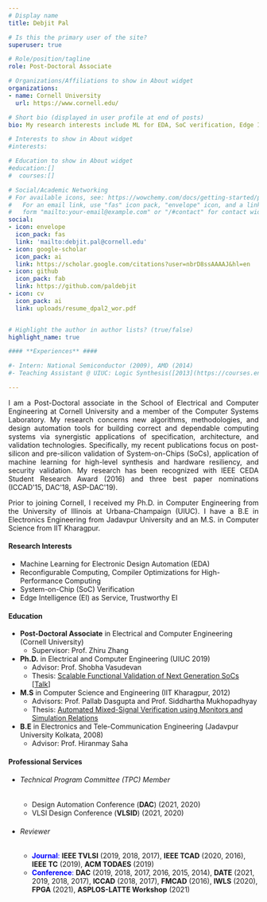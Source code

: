```yaml
---
# Display name
title: Debjit Pal

# Is this the primary user of the site?
superuser: true

# Role/position/tagline
role: Post-Doctoral Associate

# Organizations/Affiliations to show in About widget
organizations:
- name: Cornell University
  url: https://www.cornell.edu/

# Short bio (displayed in user profile at end of posts)
bio: My research interests include ML for EDA, SoC verification, Edge Intelligence as Service, and Compiler Optimizations for Reconfigurable and High-Performance Computing.

# Interests to show in About widget
#interests:

# Education to show in About widget
#education:[]
#  courses:[]

# Social/Academic Networking
# For available icons, see: https://wowchemy.com/docs/getting-started/page-builder/#icons
#   For an email link, use "fas" icon pack, "envelope" icon, and a link in the
#   form "mailto:your-email@example.com" or "/#contact" for contact widget.
social:
- icon: envelope
  icon_pack: fas
  link: 'mailto:debjit.pal@cornell.edu'
- icon: google-scholar
  icon_pack: ai
  link: https://scholar.google.com/citations?user=nbrD8ssAAAAJ&hl=en
- icon: github
  icon_pack: fab
  link: https://github.com/paldebjit
- icon: cv
  icon_pack: ai
  link: uploads/resume_dpal2_wor.pdf


# Highlight the author in author lists? (true/false)
highlight_name: true

#### **Experiences** ####

#- Intern: National Semiconductor (2009), AMD (2014)
#- Teaching Assistant @ UIUC: Logic Synthesis([2013](https://courses.engr.illinois.edu/ece462/fa2013/), [2015](https://courses.engr.illinois.edu/ece462/fa2015/)), Computer Organization and Design ([2015](https://courses.engr.illinois.edu/ece411/sp2015/)), Digital System Laboratory (2016), Computer Systems and Programming (2016)

---
```

<p align="justify">
I am a Post-Doctoral associate in the School of Electrical and Computer Engineering at Cornell University and a member of the Computer Systems Laboratory. My research concerns new algorithms, methodologies, and design automation tools for building correct and dependable computing systems via synergistic applications of specification, architecture, and validation technologies. Specifically, my recent publications focus on post-silicon and pre-silicon validation of System-on-Chips (SoCs), application of machine learning for high-level synthesis and hardware resiliency, and security validation. My research has been recognized with IEEE CEDA Student Research Award (2016) and three best paper nominations (ICCAD'15, DAC'18, ASP-DAC'19).
</p>

<p align="justify">
Prior to joining Cornell, I received my Ph.D. in Computer Engineering from the University of Illinois at Urbana-Champaign (UIUC). I have a B.E in Electronics Engineering from Jadavpur University and an M.S. in Computer Science from IIT Kharagpur.
</p>

#### **Research Interests** ####
- Machine Learning for Electronic Design Automation (EDA)
- Reconfigurable Computing, Compiler Optimizations for High-Performance Computing
- System-on-Chip (SoC) Verification
- Edge Intelligence (EI) as Service, Trustworthy EI


#### **Education** ####
- **Post-Doctoral Associate** in Electrical and Computer Engineering (Cornell University)
    - Supervisor: Prof. Zhiru Zhang
- **Ph.D.** in Electrical and Computer Engineering (UIUC 2019)
    - Advisor: Prof. Shobha Vasudevan
    - Thesis: <a href="uploads/doctoral_dissertation_dpal2.pdf" target="_blank">Scalable Functional Validation of Next Generation SoCs</a> [<a href="https://www.youtube.com/watch?v=chhZfZLTqlQ&t=5s" target="_blank">Talk</a>]
- **M.S** in Computer Science and Engineering (IIT Kharagpur, 2012)
    - Advisors: Prof. Pallab Dasgupta and Prof. Siddhartha Mukhopadhyay
    - Thesis: <a href="uploads/master_dissertation_dpal2.pdf" target="_blank">Automated Mixed-Signal Verification using Monitors and Simulation Relations</a>
- **B.E** in Electronics and Tele-Communication Engineering (Jadavpur University Kolkata, 2008)
    - Advisor: Prof. Hiranmay Saha

#### **Professional Services** ####

- ###### Technical Program Committee (TPC) Member
    - Design Automation Conference (**DAC**) (2021, 2020)
    - VLSI Design Conference (**VLSID**) (2021, 2020)
- ###### Reviewer
    - <span style="color:blue">**Journal**:</span> **IEEE TVLSI** (2019, 2018, 2017), **IEEE TCAD** (2020, 2016), **IEEE TC** (2019), **ACM TODAES** (2019)
    - <span style="color:blue">**Conference**:</span> **DAC** (2019, 2018, 2017, 2016, 2015, 2014), **DATE** (2021, 2019, 2018, 2017), **ICCAD** (2018, 2017), **FMCAD** (2016), **IWLS** (2020), **FPGA** (2021), **ASPLOS-LATTE Workshop** (2021) 
